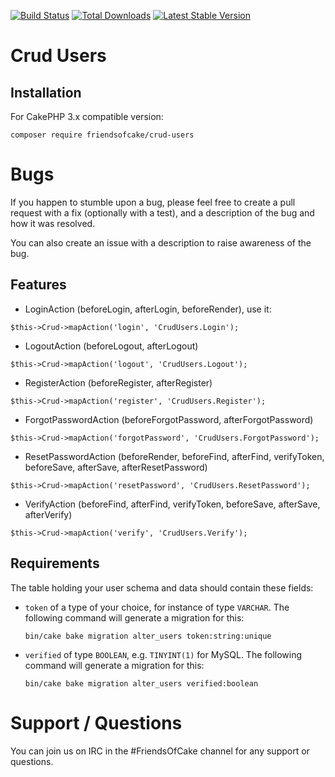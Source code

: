 [![Build Status](https://img.shields.io/travis/FriendsOfCake/crud-users/master.svg?style=flat-square)](https://travis-ci.org/FriendsOfCake/crud-users)
[![Total Downloads](https://img.shields.io/packagist/dt/FriendsOfCake/crud-users.svg?style=flat-square)](https://packagist.org/packages/FriendsOfCake/crud-users)
[![Latest Stable Version](https://img.shields.io/packagist/v/FriendsOfCake/crud-users.svg?style=flat-square)](https://packagist.org/packages/FriendsOfCake/crud-users)

# Crud Users

## Installation

For CakePHP 3.x compatible version:

```
composer require friendsofcake/crud-users
```

# Bugs

If you happen to stumble upon a bug, please feel free to create a pull request with a fix
(optionally with a test), and a description of the bug and how it was resolved.

You can also create an issue with a description to raise awareness of the bug.

## Features

- LoginAction (beforeLogin, afterLogin, beforeRender), use it:

```
$this->Crud->mapAction('login', 'CrudUsers.Login');
```

- LogoutAction (beforeLogout, afterLogout)

```
$this->Crud->mapAction('logout', 'CrudUsers.Logout');
```

- RegisterAction (beforeRegister, afterRegister)

```
$this->Crud->mapAction('register', 'CrudUsers.Register');
```

- ForgotPasswordAction (beforeForgotPassword, afterForgotPassword)

```
$this->Crud->mapAction('forgotPassword', 'CrudUsers.ForgotPassword');
```

- ResetPasswordAction (beforeRender, beforeFind, afterFind, verifyToken, beforeSave, afterSave, afterResetPassword)

```
$this->Crud->mapAction('resetPassword', 'CrudUsers.ResetPassword');
```

- VerifyAction (beforeFind, afterFind, verifyToken, beforeSave, afterSave, afterVerify)

```
$this->Crud->mapAction('verify', 'CrudUsers.Verify');
```

## Requirements

The table holding your user schema and data should contain these fields:

- `token` of a type of your choice, for instance of type `VARCHAR`. The following command will generate a migration for this:

  ```shell
  bin/cake bake migration alter_users token:string:unique
  ```
- `verified` of type `BOOLEAN`, e.g. `TINYINT(1)` for MySQL. The following command will generate a migration for this:

  ```shell
  bin/cake bake migration alter_users verified:boolean
  ```

# Support / Questions

You can join us on IRC in the #FriendsOfCake channel for any support or questions.
